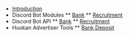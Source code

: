 * [Introduction](/)
* Discord Bot Modules
** [Bank](/huokanbot/modules/bank.md)
** [Recruitment](/huokanbot/modules/recruitment.md)
* Discord Bot API
** [Bank](/huokanbot/api/bank.md)
** [Recruitment](/huokanbot/api/invite-leaderboard.md)
* Huokan Advertiser Tools
** [Bank Deposit](/huokan-advertiser-tools/bank-deposit.md)
